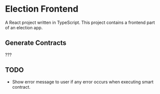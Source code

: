 # Election Frontend
A React project written in TypeScript. 
This project contains a frontend part of an election app.

## Generate Contracts
???

## TODO
- Show error message to user if any error occurs when executing smart contract.
